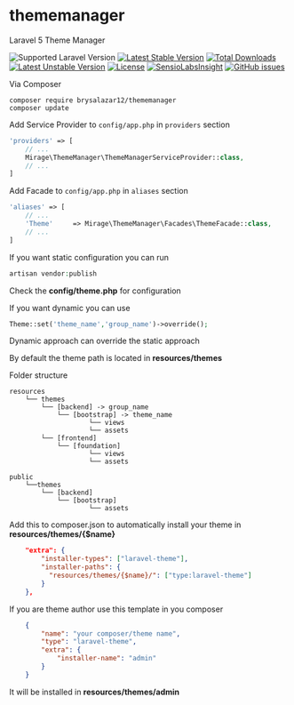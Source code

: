 # thememanager
Laravel 5 Theme Manager

![Supported Laravel Version](https://img.shields.io/badge/Laravel-5.1.*|5.2.*-blue.svg)
[![Latest Stable Version](https://poser.pugx.org/brysalazar12/thememanager/v/stable)](https://packagist.org/packages/brysalazar12/thememanager) [![Total Downloads](https://poser.pugx.org/brysalazar12/thememanager/downloads)](https://packagist.org/packages/brysalazar12/thememanager) [![Latest Unstable Version](https://poser.pugx.org/brysalazar12/thememanager/v/unstable)](https://packagist.org/packages/brysalazar12/thememanager) [![License](https://poser.pugx.org/brysalazar12/thememanager/license)](https://packagist.org/packages/brysalazar12/thememanager)
[![SensioLabsInsight](https://insight.sensiolabs.com/projects/fb9facad-f326-4101-9b18-27ddce03c115/small.png)](https://insight.sensiolabs.com/projects/fb9facad-f326-4101-9b18-27ddce03c115)
[![GitHub issues](https://img.shields.io/github/issues/brysalazar12/thememanager.svg)](https://github.com/brysalazar12/thememanager/issues)

Via Composer
```
composer require brysalazar12/thememanager
composer update
```

Add Service Provider to `config/app.php` in `providers` section
```php
'providers' => [
    // ...
    Mirage\ThemeManager\ThemeManagerServiceProvider::class,
    // ...
]
```

Add Facade to `config/app.php` in `aliases` section
```php
'aliases' => [
    // ...
    'Theme'		=> Mirage\ThemeManager\Facades\ThemeFacade::class,
    // ...
]
```

If you want static configuration you can run
```php
artisan vendor:publish
```
Check the **config/theme.php** for configuration

If you want dynamic you can use
```php
Theme::set('theme_name','group_name')->override();
```

Dynamic approach can override the static approach

By default the theme path is located in **resources/themes**

Folder structure
```
resources
	└── themes
		└── [backend] -> group_name
			└── [bootstrap] -> theme_name
					└── views
					└── assets
		└── [frontend]
			└── [foundation]
					└── views
					└── assets
			
public
	└──themes
		└── [backend]
			└── [bootstrap]
					└── assets
```			

Add this to composer.json to automatically install your theme in **resources/themes/{$name}**
```json
    "extra": {
		"installer-types": ["laravel-theme"],
		"installer-paths": {
		  "resources/themes/{$name}/": ["type:laravel-theme"]
		}
    },
```

If you are theme author use this template in you composer
```json
    {
    	"name": "your composer/theme name",
    	"type": "laravel-theme",
    	"extra": {
    		"installer-name": "admin"
    	}
    }
```
    
It will be installed in **resources/themes/admin**
